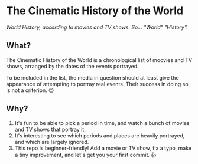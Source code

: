 # The Cinematic History of the World

_World History, according to movies and TV shows. So... "World" "History"._

## What?
The Cinematic History of the World is a chronological list of moovies and TV shows, arranged by the dates of the events portrayed.

To be included in the list, the media in question should at least give the appearance of attempting to portray real events. Their success in doing so, is not a criterion. 😉

## Why?
1) It's fun to be able to pick a period in time, and watch a bunch of movies and TV shows that portray it.
2) It's interesting to see which periods and places are heavily portrayed, and which are largely ignored.
3) This repo is beginner-friendly! Add a movie or TV show, fix a typo, make a tiny improvement, and let's get you your first commit. 👍

